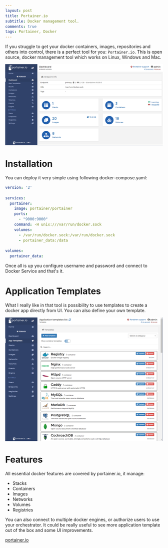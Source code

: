 ```yaml
---
layout: post
title: Portainer.io
subtitle: Docker management tool.
comments: true
tags: Portainer, Docker
---
```


If you struggle to get your docker containers, images, repositories and others into control, there is a perfect tool for you: `Portainer.io`. This is open source, docker management tool which works on Linux, Windows and Mac.

![Portainer](/images/portainer.png)

# Installation

You can deploy it very simple using following docker-compose.yaml:

```yaml
version: '2'

services:
  portainer:
    image: portainer/portainer
    ports:
      - "9000:9000"
    command: -H unix:///var/run/docker.sock
    volumes:
      - /var/run/docker.sock:/var/run/docker.sock
      - portainer_data:/data

volumes:
  portainer_data:
```

Once all is up you configure username and password and connect to Docker Service and that's it.

# Application Templates

What I really like in that tool is possibility to use templates to create a docker app directly from UI. You can also define your own template.

![Application Templates](/images/portainer-applications.png)

# Features

All essential docker features are covered by portainer.io, it manage:

- Stacks
- Containers
- Images
- Networks
- Volumes
- Registries

You can also connect to multiple docker engines, or authorize users to use your orchestrator. It could be really useful to see more application template out of the box and some UI improvements.

[portainer.io](https://portainer.io/)